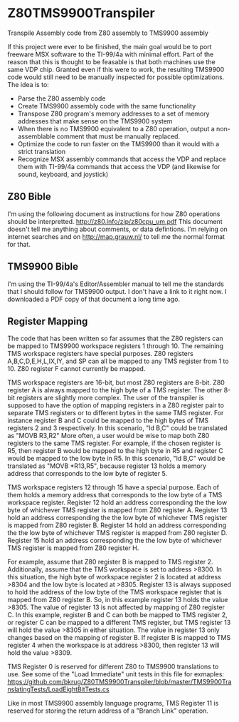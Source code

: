 # Z80TMS9900Transpiler
Transpile Assembly code from Z80 assembly to TMS9900 assembly

If this project were ever to be finished, the main goal would be to port freeware MSX software to the TI-99/4a with minimal effort.
Part of the reason that this is thought to be feasable is that both machines use the same VDP chip. 
Granted even if this were to work, the resulting TMS9900 code would still need to be manually inspected for possible optimizations.
The idea is to:
* Parse the Z80 assembly code
* Create TMS9900 assembly code with the same functionality
* Transpose Z80 program's memory addresses to a set of memory addresses that make sense on the TMS9900 system
* When there is no TMS9900 equivalent to a Z80 operation, output a non-assemblable comment that must be manually replaced.
* Optimize the code to run faster on the TMS9900 than it would with a strict translation
* Recognize MSX assembly commands that access the VDP and replace them with TI-99/4a commands that access the VDP (and likewise for sound, keyboard, and joystick)

## Z80 Bible
I'm using the following document as instructions for how Z80 operations should be interpretted. 
http://z80.info/zip/z80cpu_um.pdf 
This document doesn't tell me anything about comments, or data defintions. 
I'm relying on internet searches and on http://map.grauw.nl/ to tell me the normal format for that.

## TMS9900 Bible
I'm using the TI-99/4a's Editor/Assembler manual to tell me the standards that I should follow for TMS9900 output. 
I don't have a link to it right now.
I downloaded a PDF copy of that document a long time ago.

## Register Mapping
The code that has been written so far assumes that the Z80 registers can be mapped to TMS9900 workspace registers 1 through 10.
The remaining TMS workspace registers have special purposes.
Z80 registers A,B,C,D,E,H,L,IX,IY, and SP can all be mapped to any TMS register from 1 to 10.
Z80 register F cannot currently be mapped.

TMS workspace registers are 16-bit, but most Z80 registers are 8-bit.
Z80 register A is always mapped to the high byte of a TMS register.
The other 8-bit registers are slightly more complex.
The user of the transpiler is supposed to have the option of mapping registers in a Z80 register pair to separate TMS registers or to different bytes in the same TMS register.
For instance register B and C could be mapped to the high bytes of TMS registers 2 and 3 respectively.
In this scenario, "ld B,C" could be translated as "MOVB R3,R2"
More often, a user would be wise to map both Z80 registers to the same TMS register.
For example, if the chosen register is R5, then register B would be mapped to the high byte in R5 and register C would be mapped to the low byte in R5.
In this scenario, "ld B,C" would be translated as "MOVB *R13,R5", because register 13 holds a memory address that corresponds to the low byte of register 5.

TMS workspace registers 12 through 15 have a special purpose.
Each of them holds a memory address that corresponds to the low byte of a TMS workspace register.
Register 12 hold an address corresponding the the low byte of whichever TMS register is mapped from Z80 register A.
Register 13 hold an address corresponding the the low byte of whichever TMS register is mapped from Z80 register B.
Register 14 hold an address corresponding the the low byte of whichever TMS register is mapped from Z80 register D.
Register 15 hold an address corresponding the the low byte of whichever TMS register is mapped from Z80 register H.

For example, assume that Z80 register B is mapped to TMS register 2.
Additionally, assume that the TMS workspace is set to address >8300.
In this situation, the high byte of workspace register 2 is located at address >8304 and the low byte is located at >8305.
Register 13 is always supposed to hold the address of the low byte of the TMS workspace register that is mapped from Z80 register B.
So, in this example register 13 holds the value >8305.
The value of register 13 is not affected by mapping of Z80 register C.
In this example, register B and C can both be mapped to TMS register 2, 
or register C can be mapped to a different TMS register,
but TMS register 13 will hold the value >8305 in either situation.
The value in register 13 only changes based on the mapping of register B.
If register B is mapped to TMS register 4 when the workspace is at address >8300,
then register 13 will hold the value >8309.

TMS Register 0 is reserved for different Z80 to TMS9900 translations to use.
See some of the "Load Immediate" unit tests in this file for exmaples: https://github.com/bkrug/Z80TMS9900Transpiler/blob/master/TMS9900TranslatingTests/LoadEightBitTests.cs

Like in most TMS9900 assembly language programs,
TMS Register 11 is reserved for storing the return address of a "Branch Link" operation.
